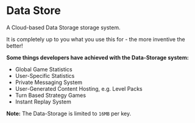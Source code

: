 # Data Store

A Cloud-based Data Storage storage system.

It is completely up to you what you use this for - the more inventive the better!

__Some things developers have achieved with the Data-Storage system:__

- Global Game Statistics
- User-Specific Statistics
- Private Messaging System
- User-Generated Content Hosting, e.g. Level Packs
- Turn Based Strategy Games
- Instant Replay System

__Note:__ The Data-Storage is limited to `16MB` per key.
